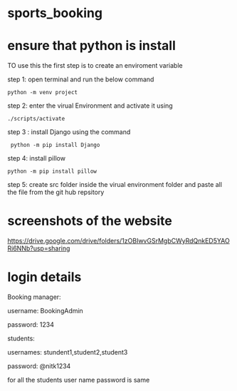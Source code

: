# sports_booking
# ensure that python is install
TO use this the first step is to create an enviroment variable

step 1:
    open terminal and run the below command
    
    python -m venv project

step 2:
    enter the virual Environment and activate it using
    
    ./scripts/activate

step 3 :
    install Django using the command
     
     python -m pip install Django

step 4:
    install pillow 
    
    python -m pip install pillow

step 5:
    create src folder inside the virual environment folder and paste all the file from the git hub   repsitory

# screenshots of the website
https://drive.google.com/drive/folders/1zOBIwvGSrMgbCWyRdQnkED5YAORi6NNb?usp=sharing
# login details

Booking manager:

username: BookingAdmin

password: 1234

students:

usernames: stundent1,student2,student3

password: @nitk1234

    
for all the students user name password is same
    
